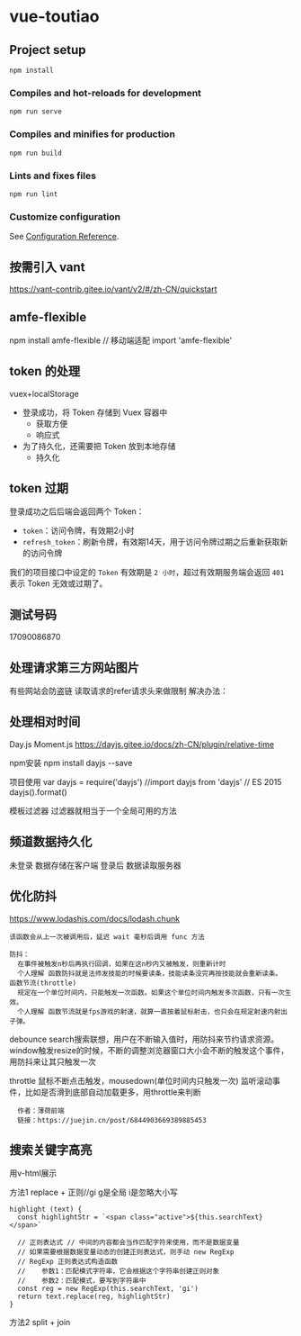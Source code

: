 # vue-toutiao

## Project setup

```
npm install
```

### Compiles and hot-reloads for development

```
npm run serve
```

### Compiles and minifies for production

```
npm run build
```

### Lints and fixes files

```
npm run lint
```

### Customize configuration

See [Configuration Reference](https://cli.vuejs.org/config/).

<!--  -->

## 按需引入 vant

https://vant-contrib.gitee.io/vant/v2/#/zh-CN/quickstart

## amfe-flexible

npm install amfe-flexible
// 移动端适配
import 'amfe-flexible'

## token 的处理

vuex+localStorage

- 登录成功，将 Token 存储到 Vuex 容器中
  - 获取方便
  - 响应式
- 为了持久化，还需要把 Token 放到本地存储
  - 持久化


## token 过期
登录成功之后后端会返回两个 Token：

- `token`：访问令牌，有效期2小时
- `refresh_token`：刷新令牌，有效期14天，用于访问令牌过期之后重新获取新的访问令牌

我们的项目接口中设定的 `Token` 有效期是 `2 小时`，超过有效期服务端会返回 `401` 表示 Token 无效或过期了。


## 测试号码
  17090086870


## 处理请求第三方网站图片 
  有些网站会防盗链 读取请求的refer请求头来做限制
  解决办法：
   <meta name="referrer" content="no-referrer" />


## 处理相对时间
  Day.js Moment.js
  https://dayjs.gitee.io/docs/zh-CN/plugin/relative-time

  npm安装
    npm install dayjs --save

  项目使用
    var dayjs = require('dayjs')
    //import dayjs from 'dayjs' // ES 2015
    dayjs().format()
  
  模板过滤器
  过滤器就相当于一个全局可用的方法
  
## 频道数据持久化
  未登录
    数据存储在客户端
  登录后
    数据读取服务器

##  优化防抖
  https://www.lodashjs.com/docs/lodash.chunk

    该函数会从上一次被调用后，延迟 wait 毫秒后调用 func 方法

    防抖：
      在事件被触发n秒后再执行回调，如果在这n秒内又被触发，则重新计时
      个人理解 函数防抖就是法师发技能的时候要读条，技能读条没完再按技能就会重新读条。
    函数节流(throttle)
      规定在一个单位时间内，只能触发一次函数。如果这个单位时间内触发多次函数，只有一次生效。
      个人理解 函数节流就是fps游戏的射速，就算一直按着鼠标射击，也只会在规定射速内射出子弹。
   
   
  debounce
      search搜索联想，用户在不断输入值时，用防抖来节约请求资源。
      window触发resize的时候，不断的调整浏览器窗口大小会不断的触发这个事件，用防抖来让其只触发一次

  throttle
      鼠标不断点击触发，mousedown(单位时间内只触发一次)
      监听滚动事件，比如是否滑到底部自动加载更多，用throttle来判断

      作者：薄荷前端
      链接：https://juejin.cn/post/6844903669389885453

## 搜索关键字高亮
  用v-html展示

  方法1 replace + 正则//gi
    g是全局
    i是忽略大小写

    highlight (text) {
      const highlightStr = `<span class="active">${this.searchText}</span>`

      // 正则表达式 // 中间的内容都会当作匹配字符来使用，而不是数据变量
      // 如果需要根据数据变量动态的创建正则表达式，则手动 new RegExp
      // RegExp 正则表达式构造函数
      //    参数1：匹配模式字符串，它会根据这个字符串创建正则对象
      //    参数2：匹配模式，要写到字符串中
      const reg = new RegExp(this.searchText, 'gi')
      return text.replace(reg, highlightStr)
    }

  方法2 split + join